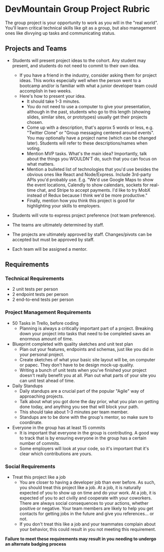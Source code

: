 # DevMountain Group Project Rubric

The group project is your opportunity to work as you will in the "real world". You'll learn critical technical skills like git as a group, but also management ones like divvying up tasks and communicating status.

## Projects and Teams
* Students will present project ideas to the cohort. Any student may present, and students do not need to commit to their own idea.
  * If you have a friend in the industry, consider asking them for project ideas. This works especially well when the person went to a bootcamp and/or is familiar with what a junior developer team could accomplish in two weeks.
  * Here's how to present your idea.
    * It should take 1-3 minutes.
    * You do not need to use a computer to give your presentation, although in the past, students who go to this length (showing slides, similar sites, or prototypes) usually get their projects chosen.
    * Come up with a description, that's approx 5 words or less, e.g. "Twitter Clone" or "Group messaging centered around events". You may optionally have a project name (which can be changed later). Students will refer to these descriptions/names when voting.
    * Mention MVP tasks. What's the main idea? Importantly, talk about the things you WOULDN'T do, such that you can focus on what matters.
    * Mention a bulleted list of technologies that you'd use besides the obvious ones like React and Node/Express. Include 3rd-party APIs you'd probably use. E.g. "We'd use Google Maps to show the event locations, Calendly to show calendars, sockets for real-time chat, and Stripe to accept payments. I'd like to try MobX instead of Redux because I think we'd be more productive."
    * Finally, mention how you think this project is good for highlighting your skills to employers.

* Students will vote to express project preference (not team preference).
* The teams are ultimately determined by staff.
* The projects are ultimately approved by staff. Changes/pivots can be accepted but must be approved by staff.
* Each team will be assigned a mentor.

## Requirements

### Technical Requirements
* 2 unit tests per person
* 2 endpoint tests per person
* 2 end-to-end tests per person

### Project Management Requirements
* 50 Tasks in Trello, before coding
  * Planning is always a critically important part of a project. Breaking down your project into tasks that need to be completed saves an enormous amount of time.
* Blueprint completed with quality sketches and unit test plan
  * Plan out your features, endpoints and schemas, just like you did in your personal project.
  * Create sketches of what your basic site layout will be, on computer or papec. They don't have to be design mock-up quality.
  * Writing a bunch of unit tests when you've finished your project doesn't really benefit you at all. Plan out what parts of your site you can unit test ahead of time.
* Daily Standups
  * Daily standups are a crucial part of the popular "Agile" way of approaching projects.
  * Talk about what you got done the day prior, what you plan on getting done today, and anything you see that will block your path.
  * This should take about 1-3 minutes per team member.
  * Standups are to be done with the group's mentor, so make sure to coordinate.
* Everyone in the group has at least 15 commits
  * It is important that everyone in the group is contributing. A good way to track that is by ensuring everyone in the group has a certain number of commits.
  * Some employers will look at your code, so it's important that it's clear which contributions are yours.

### Social Requirements
* Treat this project like a job
  * You are closer to having a developer job than ever before. As such, you should treat this project like a job. At a job, it is naturally expected of you to show up on time and do your work. At a job, it is expected of you to act civilly and cooperate with your coworkers. There are always social consequences to your actions, whether positive or negative. Your team members are likely to help you get contacts for getting jobs in the future and give you references... or not.
  * If you don't treat this like a job and your teammates complain about your behavior, this could result in you not meeting this requirement.

**Failure to meet these requirements may result in you needing to undergo an alternate badging process**
